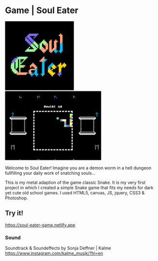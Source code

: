 # Game | Soul Eater

![soulEaterCover](/images/soulEaterGame.png)
![soulEaterGame1](/images/soulEaterGame1.png)

Welcome to Soul Eater!
Imagine you are a demon worm in a hell dungeon fullfilling your daily work of snatching souls...

This is my metal adaption of the game classic Snake. It is my very first project in which I created a simple Snake game that fits my needs for dark yet cute old school games.
I used HTML5, canvas, JS, jquery, CSS3 & Photoshop.

## Try it!

https://soul-eater-game.netlify.app

### Sound

Soundtrack & Soundeffects by Sonja Deffner | Kalme
https://www.instagram.com/kalme_musik/?hl=en
